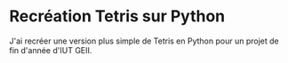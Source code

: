 # Recréation Tetris sur Python

J'ai recréer une version plus simple de Tetris en Python pour un projet de fin d'année d'IUT GEII.
